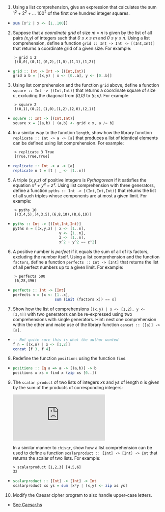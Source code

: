 1. Using a list comprehension, give an expression that calculates the sum 1<sup>2</sup> + 2<sup>2</sup> + ... 100<sup>2</sup> of the first one hundred integer squares.
  * ```haskell
    sum [x^2 | x <- [1..100]]
    ```

2. Suppose that a *coordinate grid* of size *m × n* is given by the list of all pairs *(x,y)* of integers such that *0 ≤ x ≤ m* and *0 ≤ y ≤ n*. Using a list comprehension, define a function `grid :: Int -> Int -> [(Int,Int)]` that returns a coordinate grid of a given size. For example:
```
    > grid 1 2
    [(0,0),(0,1),(0,2),(1,0),(1,1),(1,2)]
```
  * ```haskell
    grid :: Int -> Int -> [(Int,Int)]
    grid a b = [(x,y) | x <- [0..a], y <- [0..b]]
    ```

3. Using list comprehension and the function `grid` above, define a function `square :: Int -> [(Int,Int)]` that returns a coordinate square of size *n*, excluding the diagonal from *(0,0)* to *(n,n)*. For example:
```
    > square 2
    [(0,1),(0,2),(1,0),(1,2),(2,0),(2,1)]
```
  * ```haskell
    square :: Int -> [(Int,Int)]
    square x = [(a,b) | (a,b) <- grid x x, a /= b]
    ```

4. In a similar way to the function `length`, show how the library function `replicate :: Int -> a -> [a]` that produces a list of identical elements can be defined using list comprehension. For example:
```
    > replicate 3 True
    [True,True,True]
```

  * ```haskell
    replicate :: Int -> a -> [a]
    replicate n t = [t | _ <- [1..n]]
    ```

5. A triple *(x,y,z)* of positive integers is *Pythagorean* if it satisfies the equation *x² + y² = z²*. Using list comprehension with three generators, define a function `pyths :: Int -> [(Int,Int,Int)]` that returns the list of all such triples whose components are at most a given limit. For example:
```
    > pyths 10
    [(3,4,5),(4,3,5),(6,8,10),(8,6,10)]
```

  * ```haskell
    pyths :: Int -> [(Int,Int,Int)]
    pyths n = [(x,y,z) | x <- [1..n],
                         y <- [1..n],
                         z <- [1..n],
                         x^2 + y^2 == z^2]
    ```

6. A positive number is *perfect* if it equals the sum of all of its factors, excluding the number itself. Using a list comprehension and the function `factors`, define a function `perfects :: Int -> [Int]` that returns the list of all perfect numbers up to a given limit. For example:
```
    > perfects 500
    [6,28,496]
```

  * ```haskell
    perfects :: Int -> [Int]
    perfects n = [x <- [1..x],
                       sum (init (factors x)) == x]
    ```

7. Show how the list of comprehensions `[(x,y) | x <- [1,2], y <- [3,4]]` with two generators can be re-expressed using two comprehensions with single generators. Hint: nest one comprehension within the other and make use of the library function `cancat :: [[a]] -> [a]`.

  * ```haskell
    -- Not quite sure this is what the author wanted
    f n = [(x,n) | x <- [1,2]]
    concat [f 3, f 4]
    ```

8. Redefine the function `positions` using the function `find`.

  * ```haskell
    positions :: Eq a => a -> [(a,b)] -> b
    positions x xs = find x (zip xs [0..])
    ```

9. The `scalar product` of two lists of integers *xs* and *ys* of length *n* is given by the sum of the products of corresponding integers:

   ![equation](http://www.sciweavers.org/tex2img.php?eq=%20%5Csum_%7Bi%3D0%7D%5E%7Bn-1%7D%20%7B%28xs_i%20%20%5Cast%20ys_i%20%29%7D&bc=White&fc=Black&im=png&fs=12&ff=modern&edit=0)

   In a similar manner to `chisqr`, show how a list comprehension can be used to define a function `scalarproduct :: [Int] -> [Int] -> Int` that returns the scalar of two lists. For example:
   ```
   > scalarproduct [1,2,3] [4,5,6]
   32
   ```

  * ```haskell
    scalarproduct :: [Int] -> [Int] -> Int
    scalarproduct xs ys = sum [x*y | (x,y) <- zip xs ys]
    ```

10. Modify the Caesar cipher program to also handle upper-case letters.
  * [See Caesar.hs](./Caesar.hs)

